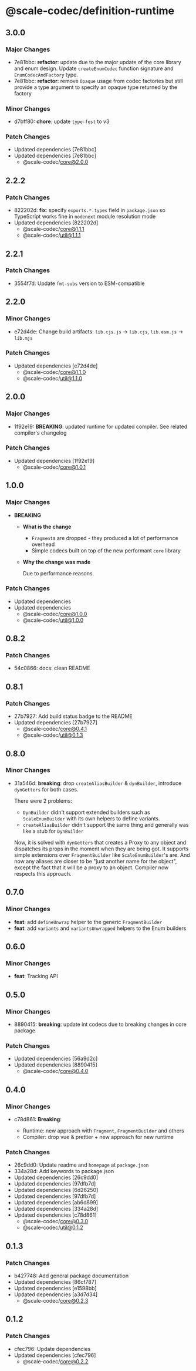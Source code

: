 # @scale-codec/definition-runtime

## 3.0.0

### Major Changes

- 7e81bbc: **refactor**: update due to the major update of the core library and enum design. Update `createEnumCodec` function signature and `EnumCodecAndFactory` type.
- 7e81bbc: **refactor**: remove `Opaque` usage from codec factories but still provide a type argument to specify an opaque type returned by the factory

### Minor Changes

- d7bff80: **chore**: update `type-fest` to v3

### Patch Changes

- Updated dependencies [7e81bbc]
- Updated dependencies [7e81bbc]
  - @scale-codec/core@2.0.0

## 2.2.2

### Patch Changes

- 822202d: **fix**: specify `exports.*.types` field in `package.json` so TypeScript works fine in `nodenext` module resolution mode
- Updated dependencies [822202d]
  - @scale-codec/core@1.1.1
  - @scale-codec/util@1.1.1

## 2.2.1

### Patch Changes

- 3554f7d: Update `fmt-subs` version to ESM-compatible

## 2.2.0

### Minor Changes

- e72d4de: Change build artifacts: `lib.cjs.js` → `lib.cjs`, `lib.esm.js` → `lib.mjs`

### Patch Changes

- Updated dependencies [e72d4de]
  - @scale-codec/core@1.1.0
  - @scale-codec/util@1.1.0

## 2.0.0

### Major Changes

- 1f92e19: **BREAKING**: updated runtime for updated compiler. See related compiler's changelog

### Patch Changes

- Updated dependencies [1f92e19]
  - @scale-codec/core@1.0.1

## 1.0.0

### Major Changes

- **BREAKING**

  - **What is the change**

    - `Fragment`s are dropped - they produced a lot of performance overhead
    - Simple codecs built on top of the new performant `core` library

  - **Why the change was made**

    Due to performance reasons.

### Patch Changes

- Updated dependencies
- Updated dependencies
  - @scale-codec/core@1.0.0
  - @scale-codec/util@1.0.0

## 0.8.2

### Patch Changes

- 54c0866: docs: clean README

## 0.8.1

### Patch Changes

- 27b7927: Add build status badge to the README
- Updated dependencies [27b7927]
  - @scale-codec/core@0.4.1
  - @scale-codec/util@0.1.3

## 0.8.0

### Minor Changes

- 31a546d: **breaking**: drop `createAliasBuilder` & `dynBuilder`, introduce `dynGetters` for both cases.

  There were 2 problems:

  - `DynBuilder` didn't support extended builders such as `ScaleEnumBuilder` with its own helpers to define variants.
  - `createAliasBuilder` didn't support the same thing and generally was like a stub for `DynBuilder`

  Now, it is solved with `dynGetters` that creates a Proxy to any object and dispatches its props in the moment when they are being got. It supports simple extensions over `FragmentBuilder` like `ScaleEnumBuilder`'s are. And now any aliases are closer to be "just another name for the object", except the fact that it will be a proxy to an object. Compiler now respects this approach.

## 0.7.0

### Minor Changes

- **feat**: add `defineUnwrap` helper to the generic `FragmentBuilder`
- **feat**: add `variants` and `variantsUnwrapped` helpers to the Enum builders

## 0.6.0

### Minor Changes

- **feat**: Tracking API

## 0.5.0

### Minor Changes

- 8890415: **breaking**: update int codecs due to breaking changes in core package

### Patch Changes

- Updated dependencies [56a9d2c]
- Updated dependencies [8890415]
  - @scale-codec/core@0.4.0

## 0.4.0

### Minor Changes

- c78d861: **Breaking**:

  - Runtime: new approach with `Fragment`, `FragmentBuilder` and others
  - Compiler: drop vue & prettier + new approach for new runtime

### Patch Changes

- 26c9dd0: Update readme and `homepage` at `package.json`
- 334a28d: Add keywords to package.json
- Updated dependencies [26c9dd0]
- Updated dependencies [97dfb7d]
- Updated dependencies [6d26250]
- Updated dependencies [97dfb7d]
- Updated dependencies [ab6d899]
- Updated dependencies [334a28d]
- Updated dependencies [c78d861]
  - @scale-codec/core@0.3.0
  - @scale-codec/util@0.1.2

## 0.1.3

### Patch Changes

- b427748: Add general package documentation
- Updated dependencies [86cf787]
- Updated dependencies [e1598bb]
- Updated dependencies [a3d7d34]
  - @scale-codec/core@0.2.3

## 0.1.2

### Patch Changes

- cfec796: Update dependencies
- Updated dependencies [cfec796]
  - @scale-codec/core@0.2.2
